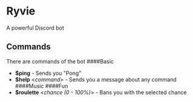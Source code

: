 # Ryvie
A powerful Discord bot

## Commands
There are commands of the bot
####Basic
* **$ping** - Sends you "Pong"
* **$help** <_command_> - Sends you a message about any command
####Music
####Fun
* **$roulette** <_chance (0 - 100%)_> - Bans you with the selected chance